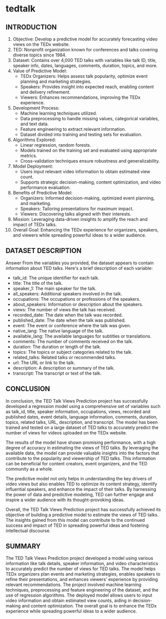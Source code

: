 # tedtalk

## INTRODUCTION
1. Objective: Develop a predictive model for accurately forecasting video views on the TEDx website.
2. TED: Nonprofit organization known for conferences and talks covering diverse topics since 1984.
3. Dataset: Contains over 4,000 TED talks with variables like talk ID, title, speaker info, dates, languages, comments, duration, topics, and more.
4. Value of Predictive Model:
   - TEDx Organizers: Helps assess talk popularity, optimize event planning and marketing strategies.
   - Speakers: Provides insight into expected reach, enabling content and delivery refinement.
   - Viewers: Enhances recommendations, improving the TEDx experience.
5. Development Process:
   - Machine learning techniques utilized.
   - Data preprocessing to handle missing values, categorical variables, and text data.
   - Feature engineering to extract relevant information.
   - Dataset divided into training and testing sets for evaluation.
6. Algorithms Explored:
   - Linear regression, random forests.
   - Models trained on the training set and evaluated using appropriate metrics.
   - Cross-validation techniques ensure robustness and generalizability.
7. Model Deployment:
   - Users input relevant video information to obtain estimated view count.
   - Supports strategic decision-making, content optimization, and video performance evaluation.
8. Benefits of Predictive Model:
   - Organizers: Informed decision-making, optimized event planning, and marketing.
   - Speakers: Tailoring presentations for maximum impact.
   - Viewers: Discovering talks aligned with their interests.
9. Mission: Leveraging data-driven insights to amplify the reach and impact of TEDx talks.
10. Overall Goal: Enhancing the TEDx experience for organizers, speakers, and viewers while spreading powerful ideas to a wider audience.
## DATASET DESCRIPTION 
Answer
From the variables you provided, the dataset appears to contain information about TED talks. Here's a brief description of each variable:

- talk_id: The unique identifier for each talk.
- title: The title of the talk.
- speaker_1: The main speaker for the talk.
- all_speakers: Additional speakers involved in the talk.
- occupations: The occupations or professions of the speakers.
- about_speakers: Information or description about the speakers.
- views: The number of views the talk has received.
- recorded_date: The date when the talk was recorded.
- published_date: The date when the talk was published.
- event: The event or conference where the talk was given.
- native_lang: The native language of the talk.
- available_lang: The available languages for subtitles or translations.
- comments: The number of comments received on the talk.
- duration: The duration or length of the talk.
- topics: The topics or subject categories related to the talk.
- related_talks: Related talks or recommended talks.
- url: The URL or link to the talk.
- description: A description or summary of the talk.
- transcript: The transcript or text of the talk.



## CONCLUSION 
In conclusion, the TED Talk Views Prediction project has successfully developed a regression model using a comprehensive set of variables such as talk_id, title, speaker information, occupations, views, recorded and published dates, event details, language information, comments, duration, topics, related talks, URL, description, and transcript. The model has been trained and tested on a large dataset of TED talks to accurately predict the number of views for videos uploaded on the TEDx website.

The results of the model have shown promising performance, with a high degree of accuracy in estimating the views of TED talks. By leveraging the available data, the model can provide valuable insights into the factors that contribute to the popularity and viewership of TED talks. This information can be beneficial for content creators, event organizers, and the TED community as a whole.

The predictive model not only helps in understanding the key drivers of video views but also enables TED to optimize its content strategy, identify influential speakers, and enhance the impact of their talks. By harnessing the power of data and predictive modeling, TED can further engage and inspire a wider audience with its thought-provoking ideas.

Overall, the TED Talk Views Prediction project has successfully achieved its objective of building a predictive model to estimate the views of TED talks. The insights gained from this model can contribute to the continued success and impact of TED in spreading powerful ideas and fostering intellectual discourse.

## SUMMARY 

The TED Talk Views Prediction project developed a model using various information like talk details, speaker information, and video characteristics to accurately predict the number of views for TED talks. The model helps TEDx organizers plan events and marketing strategies, enables speakers to refine their presentations, and enhances viewers' experience by providing relevant recommendations. The project involved machine learning techniques, preprocessing and feature engineering of the dataset, and the use of regression algorithms. The deployed model allows users to input video information and obtain estimated view counts, aiding in decision-making and content optimization. The overall goal is to enhance the TEDx experience while spreading powerful ideas to a wider audience.

